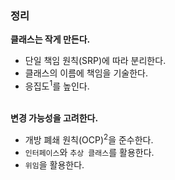 ### 정리
**클래스는 작게 만든다.**<br/>
- 단일 책임 원칙(SRP)에 따라 분리한다.<br/>
- 클래스의 이름에 책임을 기술한다.<br/>
- 응집도<sup>1</sup>를 높인다.<br/><br/>

**변경 가능성을 고려한다.**<br/>
- 개방 폐쇄 원칙(OCP)<sup>2</sup>을 준수한다.<br/>
- ``인터페이스``와 ``추상 클래스``를 활용한다.<br/>
- ``위임``을 활용한다.<br/><br/>
